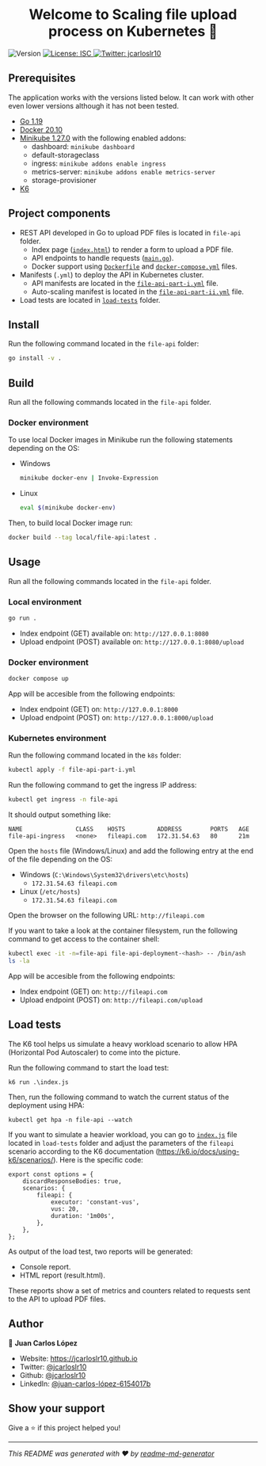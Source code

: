 <h1 align="center">Welcome to Scaling file upload process on Kubernetes 👋</h1>
<p>
  <img alt="Version" src="https://img.shields.io/badge/version-1.0.0-blue.svg?cacheSeconds=2592000" />
  <a href="#" target="_blank">
    <img alt="License: ISC" src="https://img.shields.io/badge/License-ISC-yellow.svg" />
  </a>
  <a href="https://twitter.com/jcarloslr10" target="_blank">
    <img alt="Twitter: jcarloslr10" src="https://img.shields.io/twitter/follow/jcarloslr10.svg?style=social" />
  </a>
</p>

## Prerequisites

The application works with the versions listed below. It can work with other even lower versions although it has not been tested.

- [Go 1.19](https://go.dev/doc/install/)
- [Docker 20.10](https://docs.docker.com/get-docker/)
- [Minikube 1.27.0](https://minikube.sigs.k8s.io/docs/start/) with the following enabled addons:
    * dashboard: `minikube dashboard`
    * default-storageclass
    * ingress: `minikube addons enable ingress`
    * metrics-server: `minikube addons enable metrics-server`
    * storage-provisioner
- [K6](https://k6.io/docs/)

## Project components

- REST API developed in Go to upload PDF files is located in `file-api` folder.
    * Index page ([`index.html`](https://github.com/jcarloslr10/scaling-file-upload-process-on-kubernetes/blob/main/file-api/index.html)) to render a form to upload a PDF file.
    * API endpoints to handle requests ([`main.go`](https://github.com/jcarloslr10/scaling-file-upload-process-on-kubernetes/blob/main/file-api/main.go)).
    * Docker support using [`Dockerfile`](https://github.com/jcarloslr10/scaling-file-upload-process-on-kubernetes/blob/main/file-api/Dockerfile) and [`docker-compose.yml`](https://github.com/jcarloslr10/scaling-file-upload-process-on-kubernetes/blob/main/file-api/docker-compose.yml) files.
- Manifests (`.yml`) to deploy the API in Kubernetes cluster.
    * API manifests are located in the [`file-api-part-i.yml`](https://github.com/jcarloslr10/scaling-file-upload-process-on-kubernetes/blob/main/k8s/file-api-part-i.yml) file.
    * Auto-scaling manifest is located in the [`file-api-part-ii.yml`](https://github.com/jcarloslr10/scaling-file-upload-process-on-kubernetes/blob/main/k8s/file-api-part-ii.yml) file.
- Load tests are located in [`load-tests`](https://github.com/jcarloslr10/scaling-file-upload-process-on-kubernetes/tree/main/load-tests) folder.

## Install

Run the following command located in the `file-api` folder:

```sh
go install -v .
```

## Build

Run all the following commands located in the `file-api` folder.

### Docker environment

To use local Docker images in Minikube run the following statements depending on the OS:

- Windows
  ```sh
  minikube docker-env | Invoke-Expression
  ```

- Linux
  ```sh
  eval $(minikube docker-env)
  ```

Then, to build local Docker image run:

```sh
docker build --tag local/file-api:latest .
```

## Usage

Run all the following commands located in the `file-api` folder.

### Local environment

```sh
go run .
```

- Index endpoint (GET) available on: `http://127.0.0.1:8080`
- Upload endpoint (POST) available on: `http://127.0.0.1:8080/upload`

### Docker environment

```sh
docker compose up
```

App will be accesible from the following endpoints:

- Index endpoint (GET) on: `http://127.0.0.1:8000`
- Upload endpoint (POST) on: `http://127.0.0.1:8000/upload`

### Kubernetes environment

Run the following command located in the `k8s` folder:

```sh
kubectl apply -f file-api-part-i.yml
```

Run the following command to get the ingress IP address:

```sh
kubectl get ingress -n file-api
```

It should output something like:

```
NAME               CLASS    HOSTS         ADDRESS        PORTS   AGE
file-api-ingress   <none>   fileapi.com   172.31.54.63   80      21m
```

Open the `hosts` file (Windows/Linux) and add the following entry at the end of the file depending on the OS:

- Windows (`C:\Windows\System32\drivers\etc\hosts`)
  - `172.31.54.63 fileapi.com`
- Linux (`/etc/hosts`)
  - `172.31.54.63 fileapi.com`

Open the browser on the following URL: `http://fileapi.com`

If you want to take a look at the container filesystem, run the following command to get access to the container shell:

```sh
kubectl exec -it -n=file-api file-api-deployment-<hash> -- /bin/ash
ls -la
```

App will be accesible from the following endpoints:

- Index endpoint (GET) on: `http://fileapi.com`
- Upload endpoint (POST) on: `http://fileapi.com/upload`

## Load tests

The K6 tool helps us simulate a heavy workload scenario to allow HPA (Horizontal Pod Autoscaler) to come into the picture.

Run the following command to start the load test:

```
k6 run .\index.js
```

Then, run the following command to watch the current status of the deployment using HPA:

```
kubectl get hpa -n file-api --watch
```

If you want to simulate a heavier workload, you can go to [`index.js`](https://github.com/jcarloslr10/scaling-file-upload-process-on-kubernetes/blob/main/load-tests/index.js#L9) file located in `load-tests` folder and adjust the parameters of the `fileapi` scenario according to the K6 documentation (https://k6.io/docs/using-k6/scenarios/). Here is the specific code:

```
export const options = {
    discardResponseBodies: true,
    scenarios: {
        fileapi: {
            executor: 'constant-vus',
            vus: 20,
            duration: '1m00s',
        },
    },
};
```

As output of the load test, two reports will be generated:

- Console report.
- HTML report (result.html).

These reports show a set of metrics and counters related to requests sent to the API to upload PDF files.

## Author

👤 **Juan Carlos López**

* Website: https://jcarloslr10.github.io
* Twitter: [@jcarloslr10](https://twitter.com/jcarloslr10)
* Github: [@jcarloslr10](https://github.com/jcarloslr10)
* LinkedIn: [@juan-carlos-lópez-6154017b](https://linkedin.com/in/juan-carlos-lópez-6154017b)

## Show your support

Give a ⭐️ if this project helped you!

***
_This README was generated with ❤️ by [readme-md-generator](https://github.com/kefranabg/readme-md-generator)_